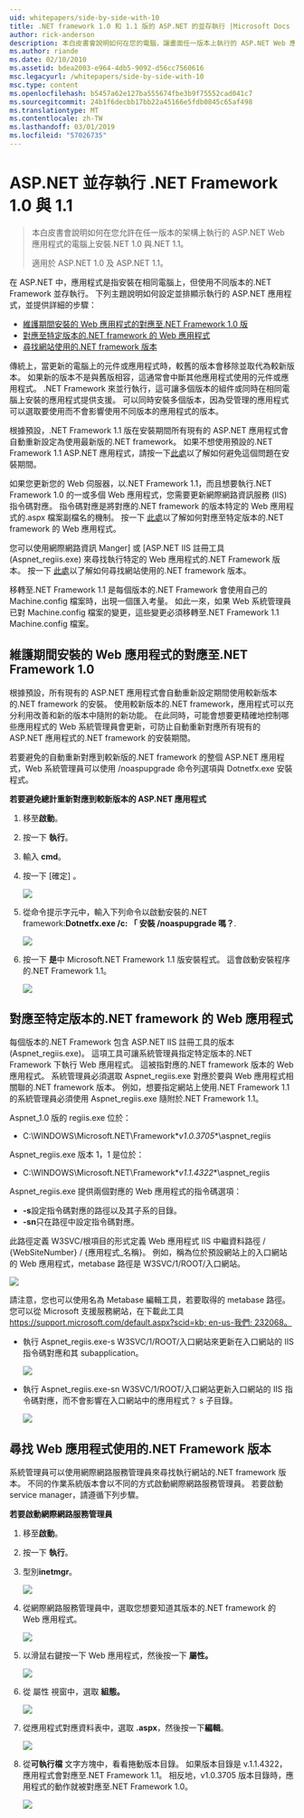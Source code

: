 ```yaml
---
uid: whitepapers/side-by-side-with-10
title: .NET framework 1.0 和 1.1 版的 ASP.NET 的並存執行 |Microsoft Docs
author: rick-anderson
description: 本白皮書會說明如何在您的電腦，讓畫面任一版本上執行的 ASP.NET Web 應用程式上安裝.NET 1.0 與.NET 1.1...
ms.author: riande
ms.date: 02/10/2010
ms.assetid: bdea2003-e964-4db5-9092-d56cc7560616
msc.legacyurl: /whitepapers/side-by-side-with-10
msc.type: content
ms.openlocfilehash: b5457a62e127ba555674fbe3b9f75552cad041c7
ms.sourcegitcommit: 24b1f6decbb17bb22a45166e5fdb0845c65af498
ms.translationtype: MT
ms.contentlocale: zh-TW
ms.lasthandoff: 03/01/2019
ms.locfileid: "57026735"
---
```

<a name="aspnet-side-by-side-execution-of-net-framework-10-and-11"></a>ASP.NET 並存執行 .NET Framework 1.0 與 1.1
====================
> 本白皮書會說明如何在您允許在任一版本的架構上執行的 ASP.NET Web 應用程式的電腦上安裝.NET 1.0 與.NET 1.1。
> 
> 適用於 ASP.NET 1.0 及 ASP.NET 1.1。


在 ASP.NET 中，應用程式是指安裝在相同電腦上，但使用不同版本的.NET Framework 並存執行。 下列主題說明如何設定並排顯示執行的 ASP.NET 應用程式，並提供詳細的步驟：

- [維護期間安裝的 Web 應用程式的對應至.NET Framework 1.0 版](#1)
- [對應至特定版本的.NET framework 的 Web 應用程式](#2)
- [尋找網站使用的.NET framework 版本](#3)

傳統上，當更新的電腦上的元件或應用程式時，較舊的版本會移除並取代為較新版本。 如果新的版本不是與舊版相容，這通常會中斷其他應用程式使用的元件或應用程式。 .NET Framework 來並行執行，這可讓多個版本的組件或同時在相同電腦上安裝的應用程式提供支援。 可以同時安裝多個版本，因為受管理的應用程式可以選取要使用而不會影響使用不同版本的應用程式的版本。

根據預設，.NET Framework 1.1 版在安裝期間所有現有的 ASP.NET 應用程式會自動重新設定為使用最新版的.NET framework。 如果不想使用預設的.NET Framework 1.1 ASP.NET 應用程式，請按一下[此處](#1)以了解如何避免這個問題在安裝期間。

如果您更新您的 Web 伺服器，以.NET Framework 1.1，而且想要執行.NET Framework 1.0 的一或多個 Web 應用程式，您需要更新網際網路資訊服務 (IIS) 指令碼對應。 指令碼對應是將對應的.NET framework 的版本特定的 Web 應用程式的.aspx 檔案副檔名的機制。 按一下 [此處](#2)以了解如何對應至特定版本的.NET framework 的 Web 應用程式。

您可以使用網際網路資訊 Manger] 或 [ASP.NET IIS 註冊工具 (Aspnet\_regiis.exe) 來尋找執行特定的 Web 應用程式的.NET Framework 版本。 按一下 [此處](#3)以了解如何尋找網站使用的.NET framework 版本。

移轉至.NET Framework 1.1 是每個版本的.NET Framework 會使用自己的 Machine.config 檔案時，出現一個匯入考量。 如此一來，如果 Web 系統管理員已對 Machine.config 檔案的變更，這些變更必須移轉至.NET Framework 1.1 Machine.config 檔案。

<a id="1"></a>

## <a name="maintaining-your-web-applications-mapping-to-net-framework-10-during-installation"></a>維護期間安裝的 Web 應用程式的對應至.NET Framework 1.0

根據預設，所有現有的 ASP.NET 應用程式會自動重新設定期間使用較新版本的.NET framework 的安裝。 使用較新版本的.NET framework，應用程式可以充分利用改善和新的版本中隨附的新功能。 在此同時，可能會想要更精確地控制哪些應用程式的 Web 系統管理員會更新，可防止自動重新對應所有現有的 ASP.NET 應用程式的.NET framework 的安裝期間。

若要避免的自動重新對應到較新版的.NET framework 的整個 ASP.NET 應用程式，Web 系統管理員可以使用 /noaspupgrade 命令列選項與 Dotnetfx.exe 安裝程式。

**若要避免總計重新對應到較新版本的 ASP.NET 應用程式**

1. 移至**啟動**。
2. 按一下 **執行**。
3. 輸入 **cmd**。
4. 按一下 [確定] 。  
  
    ![](side-by-side-with-10/_static/image1.gif)
5. 從命令提示字元中，輸入下列命令以啟動安裝的.NET framework:**Dotnetfx.exe /c: 「 安裝 /noaspupgrade 嗎？**.  
  
    ![](side-by-side-with-10/_static/image2.gif)
6. 按一下 **是**中 Microsoft.NET Framework 1.1 版安裝程式。 這會啟動安裝程序的.NET Framework 1.1。  
  
    ![](side-by-side-with-10/_static/image3.gif)

<a id="2"></a>

## <a name="map-a-web-application-to-a-specific-version-of-the-net-framework"></a>對應至特定版本的.NET framework 的 Web 應用程式

每個版本的.NET Framework 包含 ASP.NET IIS 註冊工具的版本 (Aspnet\_regiis.exe)。 這項工具可讓系統管理員指定特定版本的.NET Framework 下執行 Web 應用程式。 這被指對應的.NET framework 版本的 Web 應用程式。 系統管理員必須選取 Aspnet\_regiis.exe 對應於要與 Web 應用程式相關聯的.NET framework 版本。 例如，想要指定網站上使用.NET Framework 1.1 的系統管理員必須使用 Aspnet\_regiis.exe 隨附於.NET Framework 1.1。

Aspnet\_1.0 版的 regiis.exe 位於：

- C:\WINDOWS\Microsoft.NET\Framework\**v1.0.3705**\aspnet\_regiis

Aspnet\_regiis.exe 版本 1，1 是位於：

- C:\WINDOWS\Microsoft.NET\Framework\**v1.1.4322**\aspnet\_regiis

Aspnet\_regiis.exe 提供兩個對應的 Web 應用程式的指令碼選項：

- **-s**設定指令碼對應的路徑以及其子系的目錄。
- **-sn**只在路徑中設定指令碼對應。

此路徑定義 W3SVC/根項目的形式定義 Web 應用程式 IIS 中繼資料路徑 / {WebSiteNumber} / {應用程式\_名稱}。 例如，稱為位於預設網站上的入口網站的 Web 應用程式，metabase 路徑是 W3SVC/1/ROOT/入口網站。

![](side-by-side-with-10/_static/image4.gif)

請注意，您也可以使用名為 Metabase 編輯工具，若要取得的 metabase 路徑。 您可以從 Microsoft 支援服務網站，在下載此工具[ https://support.microsoft.com/default.aspx?scid=kb; en-us-我們; 232068。](https://support.microsoft.com/default.aspx?scid=kb;en-us;232068)

- 執行 Aspnet\_regiis.exe-s W3SVC/1/ROOT/入口網站來更新在入口網站的 IIS 指令碼對應和其 subapplication。  
  
    ![](side-by-side-with-10/_static/image5.gif)

- 執行 Aspnet\_regiis.exe-sn W3SVC/1/ROOT/入口網站更新入口網站的 IIS 指令碼對應，而不會影響在入口網站中的應用程式？ s 子目錄。  
  
    ![](side-by-side-with-10/_static/image6.gif)

<a id="3"></a>

## <a name="find-the-net-framework-version-that-a-web-application-is-using"></a>尋找 Web 應用程式使用的.NET Framework 版本

系統管理員可以使用網際網路服務管理員來尋找執行網站的.NET framework 版本。 不同的作業系統版本會以不同的方式啟動網際網路服務管理員。 若要啟動 service manager，請遵循下列步驟。

**若要啟動網際網路服務管理員**

1. 移至**啟動**。
2. 按一下 **執行**。
3. 型別**inetmgr**。  
  
    ![](side-by-side-with-10/_static/image7.gif)
4. 從網際網路服務管理員中，選取您想要知道其版本的.NET framework 的 Web 應用程式。  
  
    ![](side-by-side-with-10/_static/image8.gif)
5. 以滑鼠右鍵按一下 Web 應用程式，然後按一下 **屬性。**  
  
    ![](side-by-side-with-10/_static/image9.gif)
6. 從 屬性 視窗中，選取 **組態。**  
  
    ![](side-by-side-with-10/_static/image10.gif)
7. 從應用程式對應資料表中，選取 **.aspx**，然後按一下**編輯**。  
  
    ![](side-by-side-with-10/_static/image11.gif)
8. 從**可執行檔** 文字方塊中，看看捲動版本目錄。 如果版本目錄是 v.1.1.4322，應用程式會對應至.NET Framework 1.1。 相反地，v1.0.3705 版本目錄時，應用程式的動作就被對應至.NET Framework 1.0。  
  
    ![](side-by-side-with-10/_static/image12.gif)
